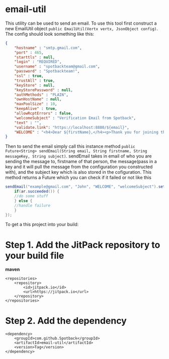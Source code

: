 # email-util

This utility can be used to send an email. To use this tool first construct a new EmailUtil object `public EmailUtil(Vertx vertx, JsonObject config)`.
The config should look something like this:

```json
{
    "hostname" : "smtp.gmail.com",
    "port" : 465,
    "starttls" : null,
    "login" : "REQUIRED",
    "username" : "spotbackteam@gmail.com",
    "password" : "Spotbackteam!",
    "ssl" : true,
    "trustAll" : true,
    "keyStore" : null,
    "keyStorePassword" : null,
    "authMethods" : "PLAIN",
    "ownHostName" : null,
    "maxPoolSize" : 10,
    "keepAlive" : true,
    "allowRcptErrors" : false,
    "welcomeSubject" : "Verification Email from Spotback",
    "text" : "",
    "validate.link": "https://localhost:8880/${email}",
    "WELCOME" : "<h4>Dear ${firstName},</h4><p>Thank you for joining the Spotback Community! We are very excited to have you on board to solve the communities parking hassles. Please click this link to verify your account <a href=\"https://localhost:8880/validate/${email}\">https://localhost:8880/validate/${email}</a> Remember to post the spot you are parked in before leaving so another driver can request for you to hold it until they arrive.<br><br>Sincerely,<br><br>The Spotback Team<br><br><img src=\"https://s3.us-east-2.amazonaws.com/aws-codestar-us-east-2-639360651737/Spotback+new-2.png\"width=\"35%\"></p>"
}
```
Then to send the email simply call this instance method `public Future<String> sendEmail(String email, String firstname, String messageKey, String subject)`.
sendEmail takes in email of who you are sending the message to, firstname of that person, the message(pass in a key and it will pull the message from the configuration you constructed with), and the subject key which is also stored in the cofiguration.
This method returns a Future<String> which you can check if it failed or not like this 
```java
sendEmail("example@gmail.com", "John", "WELCOME", "welcomeSubject").setHandler(ar -> {
	if(ar.succeeded()) {
	//do some stuff
	} else {
	//handle failure
	}
});
```

To get a this project into your build:

# Step 1. Add the JitPack repository to your build file
**maven**

	<repositories>
		<repository>
		    <id>jitpack.io</id>
		    <url>https://jitpack.io</url>
		</repository>
	</repositories>
# Step 2. Add the dependency
	<dependency>
	    <groupId>com.github.Spotback</groupId>
	    <artifactId>email-util</artifactId>
	    <version>Tag</version>
	</dependency>
